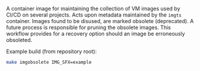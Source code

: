 A container image for maintaining the collection of
VM images used by CI/CD on several projects. Acts upon
metadata maintained by the `imgts` container.  Images
found to be disused, are marked obsolete (deprecated).
A future process is responsible for pruning the obsolete
images.  This workflow provides for a recovery option
should an image be erroneously obsoleted.

Example build (from repository root):

```bash
make imgobsolete IMG_SFX=example
```
